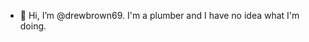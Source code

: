 - 👋 Hi, I’m @drewbrown69. I'm a plumber and I have no idea what I'm doing.

<!---
drewbrown69/drewbrown69 is a ✨ special ✨ repository because its `README.md` (this file) appears on your GitHub profile.
You can click the Preview link to take a look at your changes.
--->

